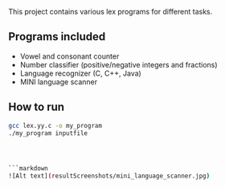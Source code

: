 This project contains various lex programs for different tasks.

## Programs included

- Vowel and consonant counter
- Number classifier (positive/negative integers and fractions)
- Language recognizer (C, C++, Java)
- MINI language scanner

## How to run

```bash
gcc lex.yy.c -o my_program
./my_program inputfile




```markdown
![Alt text](resultScreenshots/mini_language_scanner.jpg)
